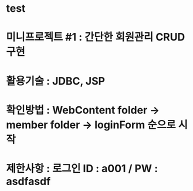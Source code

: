 # test

# 미니프로젝트 #1 : 간단한 회원관리 CRUD 구현
# 활용기술 : JDBC, JSP
# 확인방법 : WebContent folder → member folder → loginForm 순으로 시작
# 제한사항 : 로그인 ID : a001 / PW : asdfasdf   